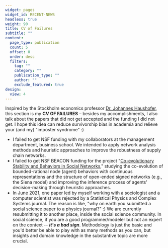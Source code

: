 ```yaml
---
widget: pages
widget_id: RECENT-NEWS
headless: true
weight: 90
title: CV of Failures
subtitle: ""
content:
  page_type: publication
  count: 5
  offset: 0
  order: desc
  filters:
    tag: ""
    category: ""
    publication_type: ""
    author: ""
    exclude_featured: true
design:
  view: 4
---
```

Inspired by the Stockholm economics professor [Dr. Johannes Haushofer](https://www.uni-goettingen.de/de/document/download/bed2706fd34e29822004dbe29cd00bb5.pdf/Johannes_Haushofer_CV_of_Failures%5B1%5D.pdf), this section is my **CV OF FAILURES** – besides my accomplishments, I also talk about the papers that did not get accepted and the funding I did not get. I hope this idea can reduce survivorship bias in academia and relieve your (and my) "imposter syndrome" :)

* I failed to get NSF funding with my collaborators at the management department, business school. We intended to apply network analysis methods and heuristic approaches to improve the robustness of supply chain networks.
* I failed to get NSF BEACON funding for the project "[Co-evolutionary Stability and Behaviors in Social Networks](https://www.dropbox.com/s/0hzj22s53ca9oqi/NEAL_BANZHAF_BEACON11.pdf?dl=0)," studying the co-evolution of bounded-rational node (agent) behaviors with continuous representations and the structure of open-ended signed networks (e.g., the Siena model) and improving the inference process of agents' decision-making through heuristic approaches.
* In June 2021, one paper led by myself working with a sociologist and a computer scientist was rejected by a Statistical Physics and Complex Systems journal. The reason is like, "why on earth you submitted a social science paper to a physics journal?" :) We are currently resubmitting it to another place, inside the social science community. In social science, if you are a good programmer/modeler but not an expert on the context -- ***it's a bad sign***. Methodology is just the basic and you'd better be able to play with as many methods as you can, but insights and domain knowledge in the substantive topic are more crucial.